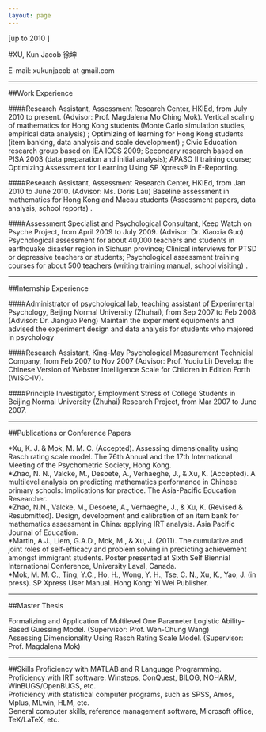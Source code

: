 ```yaml
---
layout: page
---
```


\[up to 2010 \]

#XU, Kun Jacob  徐坤

E-mail: xukunjacob at gmail.com 

---
##Work Experience  

####Research Assistant, Assessment Research Center, HKIEd, from July 2010 to present. (Advisor: Prof. Magdalena Mo Ching Mok).
Vertical scaling of mathematics for Hong Kong students (Monte Carlo simulation studies, empirical data analysis) ; Optimizing of learning for Hong Kong students (item banking, data analysis and scale development) ; Civic Education research group based on IEA ICCS 2009; Secondary research based on PISA 2003 (data preparation and initial analysis); APASO II training course; Optimizing Assessment for Learning Using SP Xpress® in E-Reporting.

####Research Assistant, Assessment Research Center, HKIEd, from Jan 2010 to June 2010. (Advisor: Ms. Doris Lau)
Baseline assessment in mathematics for Hong Kong and Macau students (Assessment papers, data analysis, school reports) .

####Assessment Specialist and Psychological Consultant, Keep Watch on Psyche Project, from April 2009 to July 2009. (Advisor: Dr. Xiaoxia Guo)
Psychological assessment for about 40,000 teachers and students in earthquake disaster region in Sichuan province; Clinical interviews for PTSD or depressive teachers or students; Psychological assessment training courses for about 500 teachers (writing training manual, school visiting) .

---
##Internship Experience 

####Administrator of psychological lab, teaching assistant of Experimental Psychology, Beijing Normal University (Zhuhai), from Sep 2007 to Feb 2008 (Advisor: Dr. Jianguo Peng)
Maintain the experiment equipments and advised the experiment design and data analysis for students who majored in psychology

####Research Assistant, King-May Psychological Measurement Technicial Company, from Feb 2007 to Nov 2007 (Advisor: Prof. Yuqiu Li)
Develop the Chinese Version of Webster Intelligence Scale for Children in Edition Forth (WISC-IV).

####Principle Investigator, Employment Stress of College Students in Beijing Normal University (Zhuhai) Research Project, from Mar 2007 to June 2007.

---
##Publications or Conference Papers 

*Xu, K. J. & Mok, M. M. C. (Accepted). Assessing dimensionality using Rasch rating scale model. The 76th Annual and the 17th International Meeting of the Psychometric Society, Hong Kong.  
*Zhao, N. N., Valcke, M., Desoete, A., Verhaeghe, J., & Xu, K. (Accepted). A multilevel analysis on predicting mathematics performance in Chinese primary schools: Implications for practice. The Asia-Pacific Education Researcher.  
*Zhao, N.N., Valcke, M., Desoete, A., Verhaeghe, J., & Xu, K. (Revised & Resubmitted). Design, development and calibration of an item bank for mathematics assessment in China: applying IRT analysis. Asia Pacific Journal of Education.  
*Martin, A.J., Liem, G.A.D., Mok, M., & Xu, J. (2011). The cumulative and joint roles of self-efficacy and problem solving in predicting achievement amongst immigrant students. Poster presented at Sixth Self Biennial International Conference, University Laval, Canada.  
*Mok, M. M. C., Ting, Y.C., Ho, H., Wong, Y. H., Tse, C. N., Xu, K., Yao, J. (in press). SP Xpress User Manual. Hong Kong: Yi Wei Publisher.

---
##Master Thesis 

Formalizing and Application of Multilevel One Parameter Logistic Ability-Based Guessing Model. (Supervisor: Prof. Wen-Chung Wang)  
Assessing Dimensionality Using Rasch Rating Scale Model. (Supervisor: Prof. Magdalena Mok)

---
##Skills 
Proficiency with MATLAB and R Language Programming.  
Proficiency with IRT software: Winsteps, ConQuest, BILOG, NOHARM, WinBUGS/OpenBUGS, etc.  
Proficiency with statistical computer programs, such as SPSS, Amos, Mplus, MLwin, HLM, etc.  
General computer skills, reference management software, Microsoft office, TeX/LaTeX, etc.  
